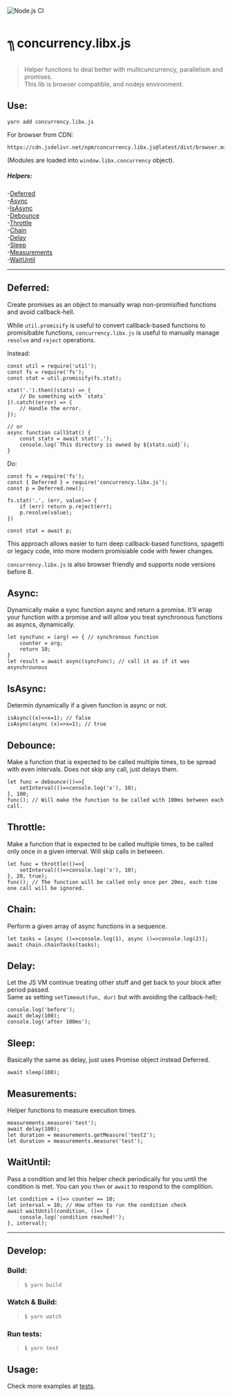 ![Node.js CI](https://github.com/Livshitz/concurrency.libx.js/workflows/Node.js%20CI/badge.svg)

# ᭟ concurrency.libx.js
> Helper functions to deal better with multicuncurrency, parallelism and promises.   
This lib is browser compatible, and nodejs environment.


## Use:
```
yarn add concurrency.libx.js
```
For browser from CDN:
```
https://cdn.jsdelivr.net/npm/concurrency.libx.js@latest/dist/browser.min.js
```
(Modules are loaded into `window.libx.concurrency` object).

##### Helpers:  
-[Deferred](#Deferred)  
-[Async](#Async)  
-[IsAsync](#IsAsync)  
-[Debounce](#Debounce)  
-[Throttle](#Throttle)  
-[Chain](#Chain)  
-[Delay](#Delay)  
-[Sleep](#Sleep)  
-[Measurements](#Measurements)  
-[WaitUntil](#WaitUntil)  


-----
## Deferred:
Create promises as an object to manually wrap non-promisified functions and avoid callback-hell.
	
While `util.promisify` is useful to convert callback-based functions to promisibable functions, `concurrency.libx.js` is useful to manually manage `resolve` and `reject` operations.
	 
Instead:
```javascript:
const util = require('util');
const fs = require('fs');
const stat = util.promisify(fs.stat);

stat('.').then((stats) => {
	// Do something with `stats`
}).catch((error) => {
	// Handle the error.
});

// or
async function callStat() {
	const stats = await stat('.');
	console.log(`This directory is owned by ${stats.uid}`);
}
```

Do: 
```javascript:
const fs = require('fs');
const { Deferred } = require('concurrency.libx.js');
const p = Deferred.new();

fs.stat('.', (err, value)=> {
	if (err) return p.reject(err);
	p.resolve(value);
})

const stat = await p;
```
	
This approach allows easier to turn deep callback-based functions, spagetti or legacy code, into more modern promisiable code with fewer changes.

`concurrency.libx.js` is also browser friendly and supports node versions before 8.
	

## Async:
Dynamically make a sync function async and return a promise. It'll wrap your function with a promise and will allow you treat synchronous functions as asyncs, dynamically.

```javascript:
let syncFunc = (arg) => { // synchronous function
	counter = arg;
	return 10;
}
let result = await async(syncFunc); // call it as if it was asynchrounous
```

## IsAsync:
Determin dynamically if a given function is async or not.

```javascript:
isAsync((x)=>x=1); // false
isAsync(async (x)=>x=1); // true
```

## Debounce:
Make a function that is expected to be called multiple times, to be spread with even intervals. Does not skip any call, just delays them.

```javascript:
let func = debounce(()=>{
	setInterval(()=>console.log('x'), 10);
}, 100;
func(); // Will make the function to be called with 100ms between each call.
```

## Throttle:
Make a function that is expected to be called multiple times, to be called only once in a given interval. Will skip calls in between.

```javascript:
let func = throttle(()=>{
	setInterval(()=>console.log('x'), 10);
}, 20, true);
func(); // The function will be called only once per 20ms, each time one call will be ignored.
```

## Chain:
Perform a given array of async functions in a sequence.

```javascript:
let tasks = [async ()=>console.log(1), async ()=>console.log(2)];
await chain.chainTasks(tasks);
```

## Delay:
Let the JS VM continue treating other stuff and get back to your block after period passed.   
Same as setting `setTimeout(fun, dur)` but with avoiding the callback-hell;

```javascript:
console.log('before');
await delay(100);
console.log('after 100ms');
```

## Sleep:
Basically the same as delay, just uses Promise object instead Deferred.

```javascript:
await sleep(100);
```

## Measurements:
Helper functions to measure execution times.

```javascript:
measurements.measure('test');
await delay(100);
let duration = measurements.getMeasure('test2');
let duration = measurements.measure('test');

```

## WaitUntil:
Pass a condition and let this helper check periodically for you until the condition is met. You can you `then` or `await` to respond to the complition.

```javascript:
let condition = ()=> counter == 10;
let interval = 10; // How often to run the condition check
await waitUntil(condition, ()=> {
	console.log('condition reached!');
}, interval);
```
	

----

## Develop:

### Build:
> ``` $ yarn build ```

### Watch & Build:
> ``` $ yarn watch ```

### Run tests:
> ``` $ yarn test ```

## Usage:
Check more examples at [tests](tests/).

